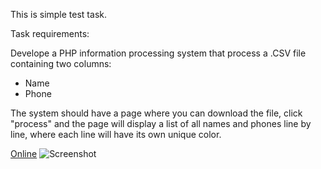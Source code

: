 This is simple test task. 

Task requirements:

Develope a PHP information processing system that process a .CSV file containing two columns:
- Name
- Phone

The system should have a page where you can download the file, click "process" and the page will display a list of all names and phones line by line, where each line
will have its own unique color.

[Online](https://immense-thicket-75227.herokuapp.com/)
![Screenshot](https://i.ibb.co/jbZRCGb/Screenshot-2020-02-07-CSV-viewer.png)
